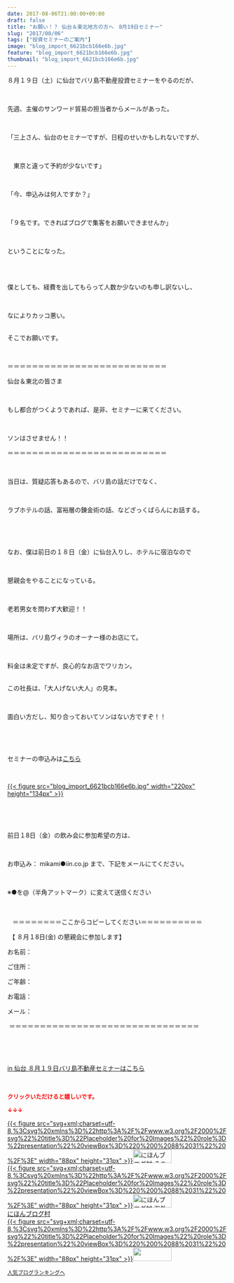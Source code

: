 ```yaml
---
date: 2017-08-06T21:00:00+09:00
draft: false
title: "お願い！？ 仙台＆東北地方の方へ　8月19日セミナー"
slug: "2017/08/06"
tags: ["投資セミナーのご案内"]
image: "blog_import_6621bcb166e6b.jpg"
feature: "blog_import_6621bcb166e6b.jpg"
thumbnail: "blog_import_6621bcb166e6b.jpg"
---
```

<p>８月１９日（土）に仙台でバリ島不動産投資セミナーをやるのだが、</p><p> </p><p>先週、主催のサンワード貿易の担当者からメールがあった。</p><p> </p><p>「三上さん、仙台のセミナーですが、日程のせいかもしれないですが、</p><p> </p><p>　東京と違って予約が少ないです」</p><p> </p><p>「今、申込みは何人ですか？」</p><p> </p><p>「９名です。できればブログで集客をお願いできませんか」</p><p> </p><p>ということになった。</p><p> </p><p><br/>僕としても、経費を出してもらって人数か少ないのも申し訳ないし、</p><p> </p><p>なによりカッコ悪い。</p><p><br/>そこでお願いです。</p><p> </p><p>＝＝＝＝＝＝＝＝＝＝＝＝＝＝＝＝＝＝＝＝＝＝＝＝＝＝</p><p>仙台＆東北の皆さま</p><p> </p><p>もし都合がつくようであれば、是非、セミナーに来てください。</p><p> </p><p>ソンはさせません！！</p><p>＝＝＝＝＝＝＝＝＝＝＝＝＝＝＝＝＝＝＝＝＝＝＝＝＝＝</p><p> </p><p>当日は、質疑応答もあるので、バリ島の話だけでなく、</p><p> </p><p>ラブホテルの話、富裕層の錬金術の話、などざっくばらんにお話する。</p><p> </p><p> </p><p>なお、僕は前日の１８日（金）に仙台入りし、ホテルに宿泊なので</p><p> </p><p>懇親会をやることになっている。</p><p> </p><p>老若男女を問わず大歓迎！！</p><p> </p><p>場所は、バリ島ヴィラのオーナー様のお店にて。</p><p> </p><p>料金は未定ですが、良心的なお店でワリカン。</p><p><br/>この社長は、「大人げない大人」の見本。</p><p> </p><p>面白い方だし、知り合っておいてソンはない方ですぞ！！</p><p> </p><p> </p><p>セミナーの申込みは<a href="19_ek" target="_blank"><span style="text-decoration: underline;">こちら</span></a></p><p> </p><p><a href="19_ek" target="_blank">{{< figure src="blog_import_6621bcb166e6b.jpg" width="220px" height="134px" >}}</a></p><p> </p><p> </p><p>前日１8日（金）の飲み会に参加希望の方は、</p><p> </p><p>お申込み： mikami●iin.co.jp まで、下記をメールにてください。</p><p> </p><p>※●を@（半角アットマーク）に変えて送信ください<br/> </p><p><br/>   ＝＝＝＝＝＝＝＝ここからコピーしてください＝＝＝＝＝＝＝＝＝＝</p><p> 【 ８月１8日(金) の懇親会に参加します】</p><p>お名前：</p><p>ご住所：</p><p>ご年齢：</p><p>お電話：</p><p>メール：</p><p> ＝＝＝＝＝＝＝＝＝＝＝＝＝＝＝＝＝＝＝＝＝＝＝＝＝＝＝＝＝＝＝</p><p> </p><p> </p><p><a href="19_ek" target="_blank">in 仙台 ８月１９日バリ島不動産セミナーはこちら</a></p><p> </p><p><font color="#ff0000" size="2"><strong>クリックいただけると嬉しいです。</strong></font></p><p><font color="#ff0000" size="2"><strong>↓↓↓</strong></font></p><p><a href="ranking.html?p_cid=01260127" id="&amp;blogmura_banner" target="_blank">{{< figure src="svg+xml;charset=utf-8,%3Csvg%20xmlns%3D%22http%3A%2F%2Fwww.w3.org%2F2000%2Fsvg%22%20title%3D%22Placeholder%20for%20Images%22%20role%3D%22presentation%22%20viewBox%3D%220%200%2088%2031%22%20%2F%3E" width="88px" height="31px" >}}<noscript><img alt="にほんブログ村 その他生活ブログ 不動産投資へ" border="0" height="31" src="//life.blogmura.com/hudousantoushi/img/hudousantoushi88_31.gif" width="88"></noscript></a><br/><a href="ranking.html?p_cid=01260127" target="_blank">{{< figure src="svg+xml;charset=utf-8,%3Csvg%20xmlns%3D%22http%3A%2F%2Fwww.w3.org%2F2000%2Fsvg%22%20title%3D%22Placeholder%20for%20Images%22%20role%3D%22presentation%22%20viewBox%3D%220%200%2088%2031%22%20%2F%3E" width="88px" height="31px" >}}<noscript><img alt="にほんブログ村 海外生活ブログ バリ島情報へ" border="0" height="31" src="https://img-proxy.blog-video.jp/images?url=http%3A%2F%2Foverseas.blogmura.com%2Fbali%2Fimg%2Fbali88_31.gif" width="88"></noscript></a><br/><a href="ranking.html?p_cid=01260127" target="_blank">にほんブログ村</a><br/><a href="link.php?1804582" title="人気ブログランキングへ">{{< figure src="svg+xml;charset=utf-8,%3Csvg%20xmlns%3D%22http%3A%2F%2Fwww.w3.org%2F2000%2Fsvg%22%20title%3D%22Placeholder%20for%20Images%22%20role%3D%22presentation%22%20viewBox%3D%220%200%2088%2031%22%20%2F%3E" width="88px" height="31px" >}}<noscript><img border="0" height="31" src="https://blog.with2.net/img/banner/banner_22.gif" width="88"></noscript></a></p><p><a href="link.php?1804582" style="font-size: 12px;">人気ブログランキングへ</a></p>

